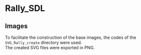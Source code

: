 # Rally_SDL

## Images

To facilitate the construction of the base images, the codes of the `SVG_Rally_create` directory were used.<br>
The created SVG files were exported in PNG.
